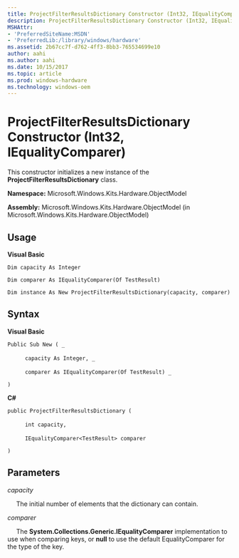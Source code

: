 ```yaml
---
title: ProjectFilterResultsDictionary Constructor (Int32, IEqualityComparer)
description: ProjectFilterResultsDictionary Constructor (Int32, IEqualityComparer)
MSHAttr:
- 'PreferredSiteName:MSDN'
- 'PreferredLib:/library/windows/hardware'
ms.assetid: 2b67cc7f-d762-4ff3-8bb3-765534699e10
author: aahi
ms.author: aahi
ms.date: 10/15/2017
ms.topic: article
ms.prod: windows-hardware
ms.technology: windows-oem
---
```


# ProjectFilterResultsDictionary Constructor (Int32, IEqualityComparer)


This constructor initializes a new instance of the **ProjectFilterResultsDictionary** class.

**Namespace:** Microsoft.Windows.Kits.Hardware.ObjectModel

**Assembly:** Microsoft.Windows.Kits.Hardware.ObjectModel (in Microsoft.Windows.Kits.Hardware.ObjectModel)

## <span id="Usage"></span><span id="usage"></span><span id="USAGE"></span>Usage


**Visual Basic**

`Dim capacity As Integer`

`Dim comparer As IEqualityComparer(Of TestResult)`

`Dim instance As New ProjectFilterResultsDictionary(capacity, comparer)`

## <span id="Syntax"></span><span id="syntax"></span><span id="SYNTAX"></span>Syntax


**Visual Basic**

`Public Sub New ( _`

          `capacity As Integer, _`

          `comparer As IEqualityComparer(Of TestResult) _`

`)`

**C#**

`public ProjectFilterResultsDictionary (`

          `int capacity,`

          `IEqualityComparer<TestResult> comparer`

`)`

## <span id="Parameters"></span><span id="parameters"></span><span id="PARAMETERS"></span>Parameters


*capacity*

     The initial number of elements that the dictionary can contain.

*comparer*

     The **System.Collections.Generic.IEqualityComparer** implementation to use when comparing keys, or **null** to use the default EqualityComparer for the type of the key.

 

 






